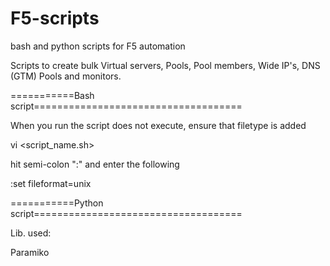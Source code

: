 # F5-scripts
bash and python scripts for F5 automation

Scripts to create bulk Virtual servers, Pools, Pool members, Wide IP's, DNS (GTM) Pools and monitors.

===========Bash script====================================

When you run the script does not execute, ensure that filetype is added


vi <script_name.sh>

hit semi-colon  ":" and enter the following

:set fileformat=unix
                
===========Python script====================================

Lib. used:

Paramiko
